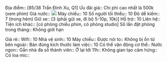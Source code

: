 Địa điểm:: [85/38 Trần Đình Xu, Q1]
Ưu đãi giá:: Chi phí cao nhất là 500k (xem phim)
Giá nước:: ![](https://lh4.googleusercontent.com/5Dx_RLMI5g5iGZGZBRYbQDbdwvaCvqjMuGzIrglajUtiUFaQSNhJoA0c1lYw_tXSKNJYeoofMpUER4DlHE7OoHYYuEUwu651eK3aOLtZclTkJuhNQu1tBvMdfz73Z1sSkdglPrmVk0tAkLrFM4H5dH8JH2u0baJoxLl_3-QLWVlY8OCcNAOlsznyG75_-n8fi7L3fw)
Máy chiếu:: 10
Số người tối thiểu:: 10
Độ dễ kiếm:: 7 (trong hẻm)
Giữ xe:: [3 (phải gửi xe, đi bộ 5-10p, 10k)]
Hỗ trợ:: 10
Liên hệ:: 
Tiện ích khác:: [có phòng chiếu phim, có phòng studio]
Số lần đặt phòng trong tháng:: Không giới hạn


Giá rẻ:: 
Wifi:: 10
Nhà vệ sinh:: 10
Máy chiếu:: 
Được nói to:: 
Không bị ồn từ bên ngoài:: 
Bàn đúng kích thước làm việc:: 10
Có thể vận động cơ thể:: 
Nước ngon:: 
Gần nhà đa số thành viên:: 
Ở lại tới 11h:: 
Không gian tạo cảm hứng:: 
Có loa mic:: 
